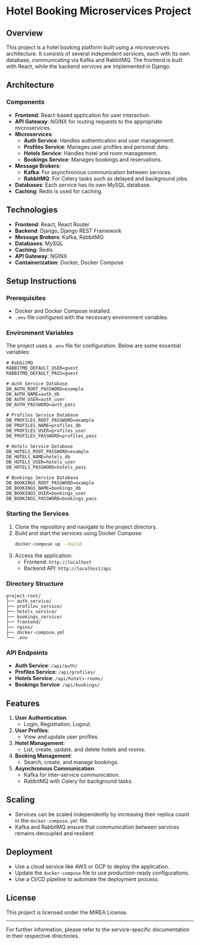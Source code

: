 # Hotel Booking Microservices Project

## Overview
This project is a hotel booking platform built using a microservices architecture. It consists of several independent services, each with its own database, communicating via Kafka and RabbitMQ. The frontend is built with React, while the backend services are implemented in Django.

## Architecture
### Components
- **Frontend**: React-based application for user interaction.
- **API Gateway**: NGINX for routing requests to the appropriate microservices.
- **Microservices**:
  - **Auth Service**: Handles authentication and user management.
  - **Profiles Service**: Manages user profiles and personal data.
  - **Hotels Service**: Handles hotel and room management.
  - **Bookings Service**: Manages bookings and reservations.
- **Message Brokers**:
  - **Kafka**: For asynchronous communication between services.
  - **RabbitMQ**: For Celery tasks such as delayed and background jobs.
- **Databases**: Each service has its own MySQL database.
- **Caching**: Redis is used for caching.

## Technologies
- **Frontend**: React, React Router
- **Backend**: Django, Django REST Framework
- **Message Brokers**: Kafka, RabbitMQ
- **Databases**: MySQL
- **Caching**: Redis
- **API Gateway**: NGINX
- **Containerization**: Docker, Docker Compose

## Setup Instructions

### Prerequisites
- Docker and Docker Compose installed.
- `.env` file configured with the necessary environment variables.

### Environment Variables
The project uses a `.env` file for configuration. Below are some essential variables:

```env
# RabbitMQ
RABBITMQ_DEFAULT_USER=guest
RABBITMQ_DEFAULT_PASS=guest

# Auth Service Database
DB_AUTH_ROOT_PASSWORD=example
DB_AUTH_NAME=auth_db
DB_AUTH_USER=auth_user
DB_AUTH_PASSWORD=auth_pass

# Profiles Service Database
DB_PROFILES_ROOT_PASSWORD=example
DB_PROFILES_NAME=profiles_db
DB_PROFILES_USER=profiles_user
DB_PROFILES_PASSWORD=profiles_pass

# Hotels Service Database
DB_HOTELS_ROOT_PASSWORD=example
DB_HOTELS_NAME=hotels_db
DB_HOTELS_USER=hotels_user
DB_HOTELS_PASSWORD=hotels_pass

# Bookings Service Database
DB_BOOKINGS_ROOT_PASSWORD=example
DB_BOOKINGS_NAME=bookings_db
DB_BOOKINGS_USER=bookings_user
DB_BOOKINGS_PASSWORD=bookings_pass
```

### Starting the Services
1. Clone the repository and navigate to the project directory.
2. Build and start the services using Docker Compose:
   ```bash
   docker-compose up --build
   ```
3. Access the application:
   - Frontend: `http://localhost`
   - Backend API: `http://localhost/api`

### Directory Structure
```
project-root/
├── auth_service/
├── profiles_service/
├── hotels_service/
├── bookings_service/
├── frontend/
├── nginx/
├── docker-compose.yml
└── .env
```

### API Endpoints
- **Auth Service**: `/api/auth/`
- **Profiles Service**: `/api/profiles/`
- **Hotels Service**: `/api/hotels-rooms/`
- **Bookings Service**: `/api/bookings/`

## Features
1. **User Authentication**:
   - Login, Registration, Logout.
2. **User Profiles**:
   - View and update user profiles.
3. **Hotel Management**:
   - List, create, update, and delete hotels and rooms.
4. **Booking Management**:
   - Search, create, and manage bookings.
5. **Asynchronous Communication**:
   - Kafka for inter-service communication.
   - RabbitMQ with Celery for background tasks.

## Scaling
- Services can be scaled independently by increasing their replica count in the `docker-compose.yml` file.
- Kafka and RabbitMQ ensure that communication between services remains decoupled and resilient.

## Deployment
- Use a cloud service like AWS or GCP to deploy the application.
- Update the `docker-compose` file to use production-ready configurations.
- Use a CI/CD pipeline to automate the deployment process.

## License
This project is licensed under the MIREA License.

---
For further information, please refer to the service-specific documentation in their respective directories.
